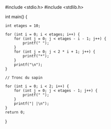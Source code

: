 #include <stdio.h>
#include <stdlib.h>

int main()
{

    int etages = 10;

    for (int i = 0; i < etages; i++) {
        for (int j = 0; j < etages - i - 1; j++) {
            printf(" ");
        }
        for (int j = 0; j < 2 * i + 1; j++) {
            printf("*");
        }
        printf("\n");
    }

    // Tronc du sapin

    for (int i = 0; i < 2; i++) {
        for (int j = 0; j < etages - 1; j++) {
            printf(" ");
        }
        printf("| |\n");
    }
    return 0;
}
